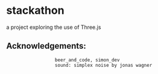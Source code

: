 # stackathon
a project exploring the use of Three.js

## Acknowledgements:  
                      beer_and_code, simon_dev
                      sound: simplex noise by jonas wagner
